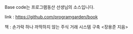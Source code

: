 Base code는 프로그램동산 선생님의 소스입니다.

link : https://github.com/programgarden/book

책 : 손가락 하나 까딱하지 않는 주식 거래 시스템 구축 <장용준 지음>
